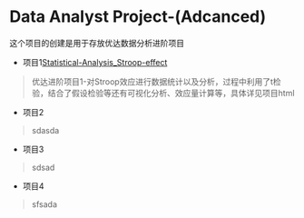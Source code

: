 # Data Analyst Project-(Adcanced)
这个项目的创建是用于存放优达数据分析进阶项目
- 项目1[Statistical-Analysis_Stroop-effect]()
> 优达进阶项目1-对Stroop效应进行数据统计以及分析，过程中利用了t检验，结合了假设检验等还有可视化分析、效应量计算等，具体详见项目html
- 项目2[]()
> sdasda
- 项目3[]()
> sdsad
- 项目4[]()
> sfsada
